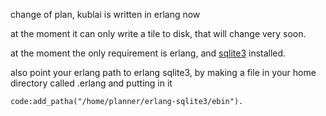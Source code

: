 change of plan, kublai is written in erlang now

at the moment it can only write a  tile to disk, that will change very soon. 

at the moment the only requirement is erlang, and [sqlite3](http://github.com/alexeyr/erlang-sqlite3) installed.

also point your erlang path to erlang sqlite3, by making a file in your home directory called .erlang and putting in it

	code:add_patha("/home/planner/erlang-sqlite3/ebin").


